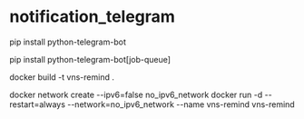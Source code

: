 # notification_telegram

  pip install python-telegram-bot

  pip install python-telegram-bot[job-queue]


docker build -t vns-remind .

docker network create --ipv6=false no_ipv6_network
docker run -d --restart=always --network=no_ipv6_network --name vns-remind vns-remind

